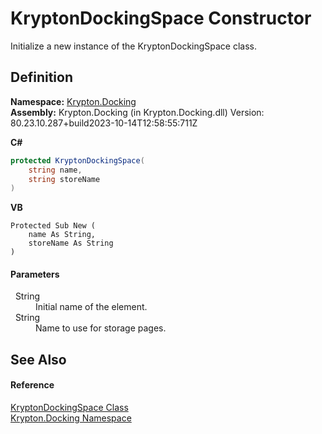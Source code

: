 # KryptonDockingSpace Constructor


Initialize a new instance of the KryptonDockingSpace class.



## Definition
**Namespace:** <a href="98399376-cf41-9454-4b4d-4fab2ca20bc7.md">Krypton.Docking</a>  
**Assembly:** Krypton.Docking (in Krypton.Docking.dll) Version: 80.23.10.287+build2023-10-14T12:58:55:711Z

**C#**
``` C#
protected KryptonDockingSpace(
	string name,
	string storeName
)
```
**VB**
``` VB
Protected Sub New ( 
	name As String,
	storeName As String
)
```



#### Parameters
<dl><dt>  String</dt><dd>Initial name of the element.</dd><dt>  String</dt><dd>Name to use for storage pages.</dd></dl>

## See Also


#### Reference
<a href="a03eb701-6ecf-04c7-7767-c6018d100410.md">KryptonDockingSpace Class</a>  
<a href="98399376-cf41-9454-4b4d-4fab2ca20bc7.md">Krypton.Docking Namespace</a>  
